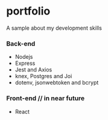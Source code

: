 # portfolio

A sample about my development skills

### Back-end

 * Nodejs
 * Express
 * Jest and Axios
 * knex, Postgres and Joi
 * dotenv, jsonwebtoken and bcrypt


### Front-end // in near future

 * React